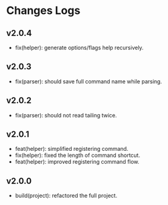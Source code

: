 # Changes Logs

[Dep:LRT.Core]: https://github.com/litert/core.js

## v2.0.4

- fix(helper): generate options/flags help recursively.

## v2.0.3

- fix(parser): should save full command name while parsing.

## v2.0.2

- fix(parser): should not read tailing twice.

## v2.0.1

- feat(helper): simplified registering command.
- fix(helper): fixed the length of command shortcut.
- feat(helper): improved registering command flow.

## v2.0.0

- build(project): refactored the full project.
